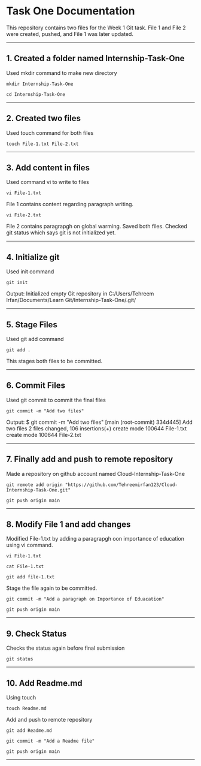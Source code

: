 # Task One Documentation

This repository contains two files for the Week 1 Git task. 
File 1 and File 2 were created, pushed, and File 1 was later updated.

---

## 1. Created a folder named Internship-Task-One
Used mkdir command to make new directory 

`mkdir Internship-Task-One`

`cd Internship-Task-One`

---

## 2. Created two files
Used touch command for both files

`touch File-1.txt File-2.txt`

---

## 3. Add content in files
Used command vi to write to files

`vi File-1.txt`

File 1 contains content regarding paragraph writing.

`vi File-2.txt`

File 2 contains paragrapgh on global warming.
Saved both files. Checked git status which says git is not initialized yet.

---

## 4. Initialize git 
Used init command 

`git init`

Output: Initialized empty Git repository in C:/Users/Tehreem Irfan/Documents/Learn Git/Internship-Task-One/.git/

---

## 5. Stage Files 
Used git add command

`git add .`

This stages both files to be committed.

---

## 6. Commit Files
Used git commit to commit the final files

`git commit -m "Add two files"`

Output: $ git commit -m "Add two files"
[main (root-commit) 334d445] Add two files
 2 files changed, 106 insertions(+)
 create mode 100644 File-1.txt
 create mode 100644 File-2.txt

---

## 7. Finally add and push to remote repository 
Made a repository on github account named Cloud-Internship-Task-One

`git remote add origin "https://github.com/Tehreemirfan123/Cloud-Internship-Task-One.git"`

`git push origin main`

---

## 8. Modify File 1 and add changes 
Modified File-1.txt by adding a  paragrapgh oon importance of education using vi command.

`vi File-1.txt`

`cat File-1.txt`

`git add file-1.txt` 

Stage the file again to be committed.

`git commit -m "Add a paragraph on Importance of Eduacation"`

`git push origin main`

---

## 9. Check Status
Checks the status again before final submission

`git status`

---

## 10. Add Readme.md
Using touch 

`touch Readme.md`

Add and push to remote repository

`git add Readme.md`

`git commit -m "Add a Readme file"`

`git push origin main`

---